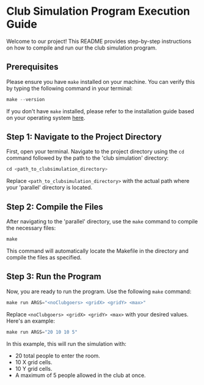 # Club Simulation Program Execution Guide

Welcome to our project! This README provides step-by-step instructions on how to compile and run our the club simulation program.

## Prerequisites

Please ensure you have `make` installed on your machine. You can verify this by typing the following command in your terminal:

```c
make --version

```

If you don't have `make` installed, please refer to the installation guide based on your operating system [here](https://linuxhint.com/install-make-ubuntu/).

## Step 1: Navigate to the Project Directory

First, open your terminal. Navigate to the project directory using the `cd` command followed by the path to the 'club simulation' directory:
```c
cd <path_to_clubsimulation_directory>

```


Replace `<path_to_clubsimulation_directory>` with the actual path where your 'parallel' directory is located.

## Step 2: Compile the Files

After navigating to the 'parallel' directory, use the `make` command to compile the necessary files:

```c
make
```

This command will automatically locate the Makefile in the directory and compile the files as specified.

## Step 3: Run the Program

Now, you are ready to run the program. Use the following `make` command:
```c
make run ARGS="<noClubgoers> <gridX> <gridY> <max>"

```
Replace `<noClubgoers> <gridX> <gridY> <max>` with your desired values. Here's an example:
```c
make run ARGS="20 10 10 5"
```

In this example, this will run the simulation with:
- 20 total people to enter the room.
- 10 X grid cells.
- 10 Y grid cells.
- A maximum of 5 people allowed in the club at once.



